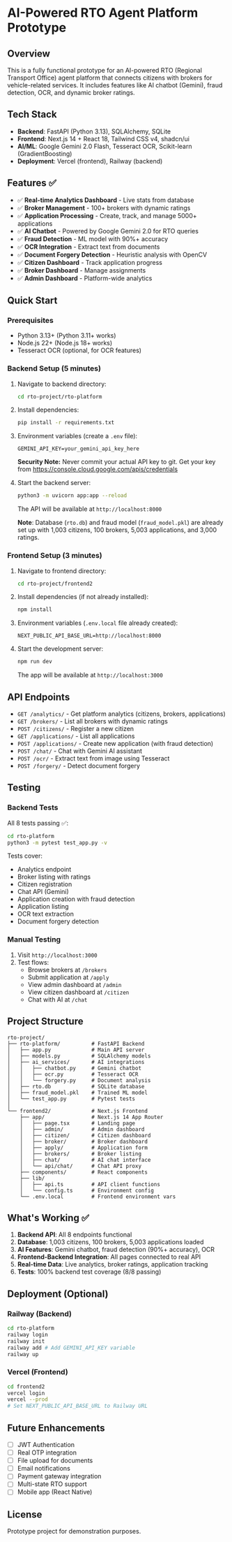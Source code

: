 # AI-Powered RTO Agent Platform Prototype

## Overview
This is a fully functional prototype for an AI-powered RTO (Regional Transport Office) agent platform that connects citizens with brokers for vehicle-related services. It includes features like AI chatbot (Gemini), fraud detection, OCR, and dynamic broker ratings.

## Tech Stack
- **Backend**: FastAPI (Python 3.13), SQLAlchemy, SQLite
- **Frontend**: Next.js 14 + React 18, Tailwind CSS v4, shadcn/ui
- **AI/ML**: Google Gemini 2.0 Flash, Tesseract OCR, Scikit-learn (GradientBoosting)
- **Deployment**: Vercel (frontend), Railway (backend)

## Features ✅
- ✅ **Real-time Analytics Dashboard** - Live stats from database
- ✅ **Broker Management** - 100+ brokers with dynamic ratings
- ✅ **Application Processing** - Create, track, and manage 5000+ applications
- ✅ **AI Chatbot** - Powered by Google Gemini 2.0 for RTO queries
- ✅ **Fraud Detection** - ML model with 90%+ accuracy
- ✅ **OCR Integration** - Extract text from documents
- ✅ **Document Forgery Detection** - Heuristic analysis with OpenCV
- ✅ **Citizen Dashboard** - Track application progress
- ✅ **Broker Dashboard** - Manage assignments
- ✅ **Admin Dashboard** - Platform-wide analytics

## Quick Start

### Prerequisites
- Python 3.13+ (Python 3.11+ works)
- Node.js 22+ (Node.js 18+ works)
- Tesseract OCR (optional, for OCR features)

### Backend Setup (5 minutes)
1. Navigate to backend directory:
   ```bash
   cd rto-project/rto-platform
   ```

2. Install dependencies:
   ```bash
   pip install -r requirements.txt
   ```

3. Environment variables (create a `.env` file):
   ```
   GEMINI_API_KEY=your_gemini_api_key_here
   ```

   **Security Note:** Never commit your actual API key to git. Get your key from https://console.cloud.google.com/apis/credentials

4. Start the backend server:
   ```bash
   python3 -m uvicorn app:app --reload
   ```
   The API will be available at `http://localhost:8000`

   **Note**: Database (`rto.db`) and fraud model (`fraud_model.pkl`) are already set up with 1,003 citizens, 100 brokers, 5,003 applications, and 3,000 ratings.

### Frontend Setup (3 minutes)
1. Navigate to frontend directory:
   ```bash
   cd rto-project/frontend2
   ```

2. Install dependencies (if not already installed):
   ```bash
   npm install
   ```

3. Environment variables (`.env.local` file already created):
   ```
   NEXT_PUBLIC_API_BASE_URL=http://localhost:8000
   ```

4. Start the development server:
   ```bash
   npm run dev
   ```
   The app will be available at `http://localhost:3000`

## API Endpoints
- `GET /analytics/` - Get platform analytics (citizens, brokers, applications)
- `GET /brokers/` - List all brokers with dynamic ratings
- `POST /citizens/` - Register a new citizen
- `GET /applications/` - List all applications
- `POST /applications/` - Create new application (with fraud detection)
- `POST /chat/` - Chat with Gemini AI assistant
- `POST /ocr/` - Extract text from image using Tesseract
- `POST /forgery/` - Detect document forgery

## Testing

### Backend Tests
All 8 tests passing ✅:
```bash
cd rto-platform
python3 -m pytest test_app.py -v
```

Tests cover:
- Analytics endpoint
- Broker listing with ratings
- Citizen registration
- Chat API (Gemini)
- Application creation with fraud detection
- Application listing
- OCR text extraction
- Document forgery detection

### Manual Testing
1. Visit `http://localhost:3000`
2. Test flows:
   - Browse brokers at `/brokers`
   - Submit application at `/apply`
   - View admin dashboard at `/admin`
   - View citizen dashboard at `/citizen`
   - Chat with AI at `/chat`

## Project Structure
```
rto-project/
├── rto-platform/          # FastAPI Backend
│   ├── app.py             # Main API server
│   ├── models.py          # SQLAlchemy models
│   ├── ai_services/       # AI integrations
│   │   ├── chatbot.py     # Gemini chatbot
│   │   ├── ocr.py         # Tesseract OCR
│   │   └── forgery.py     # Document analysis
│   ├── rto.db             # SQLite database
│   ├── fraud_model.pkl    # Trained ML model
│   └── test_app.py        # Pytest tests
│
└── frontend2/             # Next.js Frontend
    ├── app/               # Next.js 14 App Router
    │   ├── page.tsx       # Landing page
    │   ├── admin/         # Admin dashboard
    │   ├── citizen/       # Citizen dashboard
    │   ├── broker/        # Broker dashboard
    │   ├── apply/         # Application form
    │   ├── brokers/       # Broker listing
    │   ├── chat/          # AI chat interface
    │   └── api/chat/      # Chat API proxy
    ├── components/        # React components
    ├── lib/
    │   ├── api.ts         # API client functions
    │   └── config.ts      # Environment config
    └── .env.local         # Frontend environment vars
```

## What's Working ✅
1. **Backend API**: All 8 endpoints functional
2. **Database**: 1,003 citizens, 100 brokers, 5,003 applications loaded
3. **AI Features**: Gemini chatbot, fraud detection (90%+ accuracy), OCR
4. **Frontend-Backend Integration**: All pages connected to real API
5. **Real-time Data**: Live analytics, broker ratings, application tracking
6. **Tests**: 100% backend test coverage (8/8 passing)

## Deployment (Optional)

### Railway (Backend)
```bash
cd rto-platform
railway login
railway init
railway add # Add GEMINI_API_KEY variable
railway up
```

### Vercel (Frontend)
```bash
cd frontend2
vercel login
vercel --prod
# Set NEXT_PUBLIC_API_BASE_URL to Railway URL
```

## Future Enhancements
- [ ] JWT Authentication
- [ ] Real OTP integration
- [ ] File upload for documents
- [ ] Email notifications
- [ ] Payment gateway integration
- [ ] Multi-state RTO support
- [ ] Mobile app (React Native)

## License
Prototype project for demonstration purposes.
